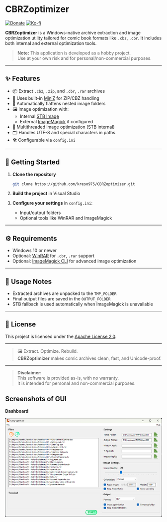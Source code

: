 # CBRZoptimizer
[![Donate](https://img.shields.io/badge/donate-PayPal-blue.svg)](https://paypal.me/kreso975)
[![Ko-fi](https://img.shields.io/badge/Ko--fi-donate-gray?logo=ko-fi&logoColor=white&labelColor=blue)](https://ko-fi.com/kreso975)


**CBRZoptimizer** is a Windows-native archive extraction and image optimization utility tailored for comic book formats like `.cbz`, `.cbr`. It includes both internal and external optimization tools.

> **Note:** This application is developed as a hobby project.  
> Use at your own risk and for personal/non-commercial purposes.

---

## ✨ Features

- 📦 Extract `.cbz`, `.zip`, and `.cbr`, `.rar` archives
- 🧰 Uses built-in [MiniZ](https://github.com/richgel999/miniz) for ZIP/CBZ handling
- 📂 Automatically flattens nested image folders
- 🖼️ Image optimization with:
  - Internal [STB Image](https://github.com/nothings/stb)
  - External [ImageMagick](https://imagemagick.org/) if configured
- 🧵 Multithreaded image optimization (STB internal)
- 🗂️ Handles UTF-8 and special characters in paths
- 🛠️ Configurable via `config.ini`

---

## 🚀 Getting Started

1. **Clone the repository**

   ```bash
   git clone https://github.com/kreso975/CBRZoptimizer.git
   ```
2. **Build the project** in Visual Studio

3. **Configure your settings** in `config.ini`:

   - Input/output folders
   - Optional tools like WinRAR and ImageMagick

---

## ⚙️ Requirements

- Windows 10 or newer
- Optional: [WinRAR](https://www.win-rar.com/) for `.cbr`, `.rar` support
- Optional: [ImageMagick CLI](https://imagemagick.org/script/download.php) for advanced image optimization

---

## 🧪 Usage Notes

- Extracted archives are unpacked to the `TMP_FOLDER`
- Final output files are saved in the `OUTPUT_FOLDER`
- STB fallback is used automatically when ImageMagick is unavailable

---

## 🧾 License

This project is licensed under the [Apache License 2.0](LICENSE).

---

> 🖼️ Extract. Optimize. Rebuild.  
> **CBRZoptimizer** makes comic archives clean, fast, and Unicode-proof.

---

> **Disclaimer:**  
> This software is provided as-is, with no warranty.  
> It is intended for personal and non-commercial purposes.

## Screenshots of GUI  
  
**Dashboard**  
  
<div style="display: flex; justify-content: center;"> <img src="img/CBRYoptimizer.png" alt="CBR & CBZ Optimizer" title="CBR & CBZ Optimizer" style="width: 100%;"> </div>
